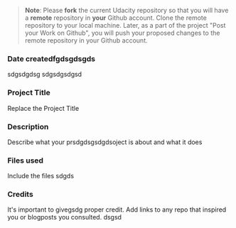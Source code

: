 >**Note**: Please **fork** the current Udacity repository so that you will have a **remote** repository in **your** Github account. Clone the remote repository to your local machine. Later, as a part of the project "Post your Work on Github", you will push your proposed changes to the remote repository in your Github account.

### Date createdfgdsgdsgds
sdgsdgdsg
sdgsdgsdgsd
### Project Title
Replace the Project Title

### Description
Describe what your prsdgdsgsdgdsoject is about and what it does

### Files used
Include the files sdgds

### Credits
It's important to givegsdg proper credit. Add links to any repo that inspired you or blogposts you consulted.
dsgsd
